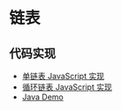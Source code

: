 # 链表

## 代码实现

- [单链表 JavaScript 实现](/Code/LinkedList/LinkedList.js)
- [循环链表 JavaScript 实现](/Code/LinkedList/CircularLinkedList.js)
- [Java Demo](/Code/LinkedList/MyLinkedList.java)
